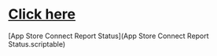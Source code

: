# [Click here](https://scriptable.carrd.co)

[App Store Connect Report Status](App Store Connect Report Status.scriptable)
